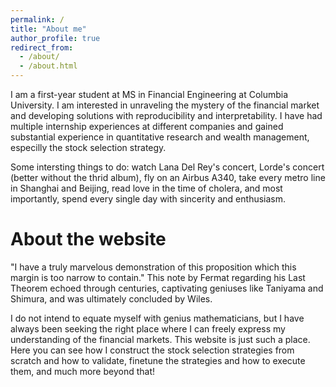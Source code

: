 ```yaml
---
permalink: /
title: "About me"
author_profile: true
redirect_from: 
  - /about/
  - /about.html
---
```


I am a first-year student at MS in Financial Engineering at Columbia University. I am interested in unraveling the mystery of the financial market and developing solutions with reproducibility and interpretability. I have had multiple internship experiences at different companies and gained substantial experience in quantitative research and wealth management, especilly the stock selection strategy. 

Some intersting things to do: watch Lana Del Rey's concert, Lorde's concert (better without the thrid album), fly on an Airbus A340, take every metro line in Shanghai and Beijing, read love in the time of cholera, and most importantly, spend every single day with sincerity and enthusiasm.

About the website
=====

"I have a truly marvelous demonstration of this proposition which this margin is too narrow to contain." This note by Fermat regarding his Last Theorem echoed through centuries, captivating geniuses like Taniyama and Shimura, and was ultimately concluded by Wiles.

I do not intend to equate myself with genius mathematicians, but I have always been seeking the right place where I can freely express my understanding of the financial markets. This website is just such a place. Here you can see how I construct the stock selection strategies from scratch and how to validate, finetune the strategies and how to execute them, and much more beyond that!






